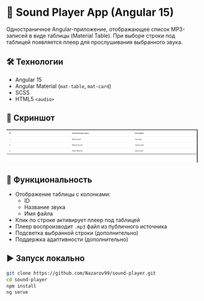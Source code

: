 # 🎵 Sound Player App (Angular 15)

Одностраничное Angular-приложение, отображающее список MP3-записей в виде таблицы (Material Table). При выборе строки под таблицей появляется плеер для прослушивания выбранного звука.

## 🛠 Технологии

- Angular 15
- Angular Material (`mat-table`, `mat-card`)
- SCSS
- HTML5 `<audio>`

## 📸 Скриншот

![screenshot](./screenshot.png)

## 🔧 Функциональность

- Отображение таблицы с колонками:
  - ID
  - Название звука
  - Имя файла
- Клик по строке активирует плеер под таблицей
- Плеер воспроизводит `.mp3` файл из публичного источника
- Подсветка выбранной строки (дополнительно)
- Поддержка адаптивности (дополнительно)

## ▶️ Запуск локально

```bash
git clone https://github.com/Nazarov99/sound-player.git
cd sound-player
npm install
ng serve
